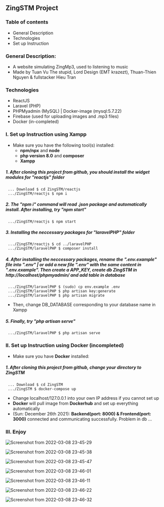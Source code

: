## ZingSTM Project 

### Table of contents
* General Description
* Technologies 
* Set up Instruction

### General Description: 
* A website simulating ZingMp3, used to listening to music
* Made by Tuan Vu The stupid, Lord Design (EMT krazezt), Thuan-Thien Nguyen & fullstacker Hieu Tran

### Technologies 
* ReactJS 
* Laravel (PHP)
* PHPMyadmin (MySQL) | Docker-image (mysql:5.7.22) 
* Firebase (used for uploading images and .mp3 files)
* Docker (in-completed)

### I. Set up Instruction using Xampp 
* Make sure you have the following tool(s) installed: 
  * **npm/npx** and **node**
  * **php version 8.0** and **composer** 
  * **Xampp**
  
##### 1. After cloning this project from github, you should install the widget modules for "reactjs" folder 
```
 ... Download $ cd ZingSTM/reactjs
 .../ZingSTM/reactjs $ npm i
```

##### 2. The "npm i" command will read .json package and automatically install. After installing, try "npm start"
```
 .../ZingSTM/reactjs $ npm start 
```

##### 3. Installing the neccessary packages for "laravelPHP" folder
```
 .../ZingSTM/reactjs $ cd ../laravelPHP
 .../ZingSTM/laravelPHP $ composer install
```

##### 4. After installing the neccessary packages, rename the ".env.example" file into ".env" | or add a new file ".env" with the same content in ".env.example". Then create a APP_KEY, create db ZingSTM in http://localhost/phpmyadmin/ and add table in database
```
 .../ZingSTM/laravelPHP $ (sudo) cp env.example .env
 .../ZingSTM/laravelPHP $ php artisan key:generate
 .../ZingSTM/laravelPHP $ php artisan migrate
```
* Then, change DB_DATABASE corresponding to your database name in Xampp

##### 5. Finally, try "php artisan serve" 
```
 .../ZingSTM/laravelPHP $ php artisan serve
```

### II. Set up Instruction using Docker (incompleted)
* Make sure you have **Docker** installed: 
##### 1. After cloning this project from github, change your directory to ZingSTM
```
 ... Download $ cd ZingSTM
 .../ZingSTM $ docker-compose up
```
* Change localhost/127.0.0.1 into your own IP address if you cannot set up
* **Docker** will pull image from **Dockerhub** and set up everything automatically
* (Sun: December 26th 2021): **Backend(port: 8000) & Frontend(port: 3000)** connected and communicating successfully. Problem in db ...

### III. Enjoy

![Screenshot from 2022-03-08 23-45-29](https://user-images.githubusercontent.com/53205251/157286497-dcfd48d0-96c6-497e-b572-510511fa79bb.png)

![Screenshot from 2022-03-08 23-45-38](https://user-images.githubusercontent.com/53205251/157286513-09c54d68-6679-4bf6-91da-4ada09c09aa7.png)

![Screenshot from 2022-03-08 23-45-47](https://user-images.githubusercontent.com/53205251/157286547-35d082f1-71dd-48f3-a4bb-dab20f10d20b.png)

![Screenshot from 2022-03-08 23-46-01](https://user-images.githubusercontent.com/53205251/157286568-3a1dd1e8-9159-4264-ad3b-8999a41e54cc.png)

![Screenshot from 2022-03-08 23-46-11](https://user-images.githubusercontent.com/53205251/157286647-d189f720-af8a-40a8-a500-281196a0e69e.png)

![Screenshot from 2022-03-08 23-46-22](https://user-images.githubusercontent.com/53205251/157286671-f74c52fe-c9c6-4cd6-a401-20be7488defb.png)

![Screenshot from 2022-03-08 23-46-32](https://user-images.githubusercontent.com/53205251/157286710-e945934e-bd14-40cd-8443-c4ca5f909e50.png)



